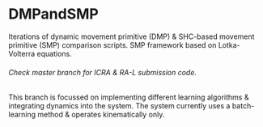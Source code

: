 # DMPandSMP
Iterations of dynamic movement primitive (DMP) &amp; SHC-based movement primitive (SMP) comparison scripts. SMP framework based on Lotka-Volterra equations.

###### Check master branch for ICRA & RA-L submission code.
This branch is focussed on implementing different learning algorithms & integrating dynamics into the system. The system currently uses a batch-learning method & operates kinematically only.
